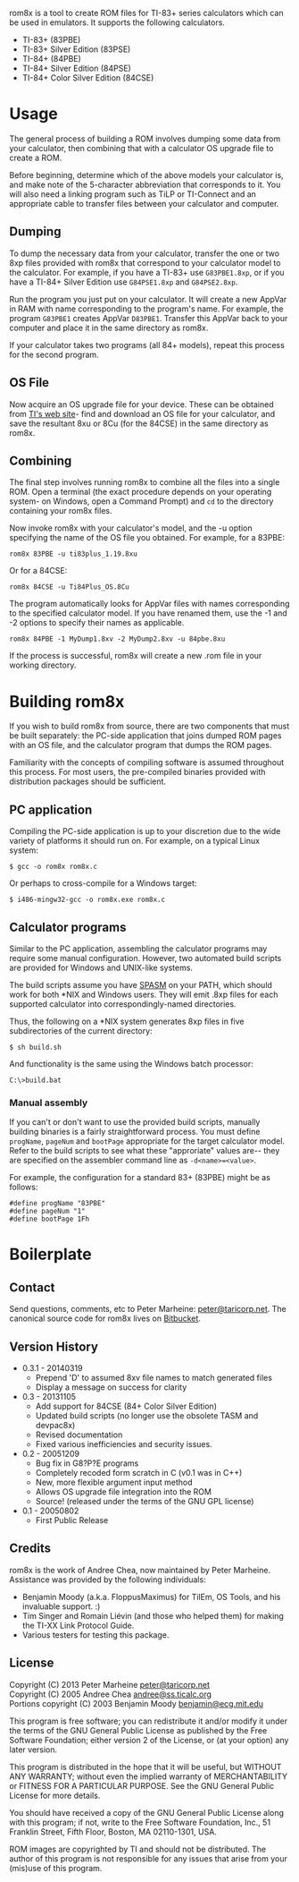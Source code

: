 rom8x is a tool to create ROM files for TI-83+ series calculators which can
be used in emulators. It supports the following calculators.

 * TI-83+ (83PBE)
 * TI-83+ Silver Edition (83PSE)
 * TI-84+ (84PBE)
 * TI-84+ Silver Edition (84PSE)
 * TI-84+ Color Silver Edition (84CSE)

# Usage

The general process of building a ROM involves dumping some data from your
calculator, then combining that with a calculator OS upgrade file to create
a ROM.

Before beginning, determine which of the above models your calculator is, and
make note of the 5-character abbreviation that corresponds to it.  You will
also need a linking program such as TiLP or TI-Connect and an appropriate cable
to transfer files between your calculator and computer.

## Dumping

To dump the necessary data from your calculator, transfer the one or two 8xp
files provided with rom8x that correspond to your calculator model to the
calculator.  For example, if you have a TI-83+ use `G83PBE1.8xp`, or if you
have a TI-84+ Silver Edition use `G84PSE1.8xp` and `G84PSE2.8xp`.

Run the program you just put on your calculator. It will create a new AppVar in
RAM with name corresponding to the program's name. For example, the program
`G83PBE1` creates AppVar `D83PBE1`. Transfer this AppVar back to your computer
and place it in the same directory as rom8x.

If your calculator takes two programs (all 84+ models), repeat this process for
the second program.

## OS File

Now acquire an OS upgrade file for your device. These can be obtained from
[TI's web site](http://education.ti.com/)- find and download an OS file for
your calculator, and save the resultant 8xu or 8Cu (for the 84CSE) in the same
directory as rom8x.

## Combining

The final step involves running rom8x to combine all the files into a single
ROM. Open a terminal (the exact procedure depends on your operating system- on
Windows, open a Command Prompt) and `cd` to the directory containing your rom8x
files.

Now invoke rom8x with your calculator's model, and the -u option specifying the
name of the OS file you obtained. For example, for a 83PBE:

    rom8x 83PBE -u ti83plus_1.19.8xu

Or for a 84CSE:

    rom8x 84CSE -u Ti84Plus_OS.8Cu

The program automatically looks for AppVar files with names corresponding to
the specified calculator model. If you have renamed them, use the -1 and -2
options to specify their names as applicable.

    rom8x 84PBE -1 MyDump1.8xv -2 MyDump2.8xv -u 84pbe.8xu

If the process is successful, rom8x will create a new .rom file in your working
directory.

# Building rom8x

If you wish to build rom8x from source, there are two components that must be
built separately: the PC-side application that joins dumped ROM pages with an
OS file, and the calculator program that dumps the ROM pages.

Familiarity with the concepts of compiling software is assumed throughout this
process. For most users, the pre-compiled binaries provided with distribution
packages should be sufficient.

## PC application

Compiling the PC-side application is up to your discretion due to the
wide variety of platforms it should run on. For example, on a typical
Linux system:

    $ gcc -o rom8x rom8x.c

Or perhaps to cross-compile for a Windows target:

    $ i486-mingw32-gcc -o rom8x.exe rom8x.c

## Calculator programs

Similar to the PC application, assembling the calculator programs may
require some manual configuration. However, two automated build scripts
are provided for Windows and UNIX-like systems.

The build scripts assume you have [SPASM](https://wabbit.codeplex.com/)
on your PATH, which should work for both \*NIX and Windows users. They
will emit .8xp files for each supported calculator into
correspondingly-named directories.

Thus, the following on a \*NIX system generates 8xp files in five
subdirectories of the current directory:

    $ sh build.sh

And functionality is the same using the Windows batch processor:

    C:\>build.bat

### Manual assembly

If you can't or don't want to use the provided build scripts, manually
building binaries is a fairly straightforward process. You must define
`progName`, `pageNum` and `bootPage` appropriate for the target
calculator model. Refer to the build scripts to see what these
"approriate" values are-- they are specified on the assembler command
line as `-d<name>=<value>`.

For example, the configuration for a standard 83+ (83PBE) might be as follows:

    #define progName "83PBE"
    #define pageNum "1"
    #define bootPage 1Fh

# Boilerplate

## Contact

Send questions, comments, etc to Peter Marheine: <peter@taricorp.net>.
The canonical source code for rom8x lives on
[Bitbucket](https://bitbucket.org/tari/rom8x/).

## Version History

 * 0.3.1 - 20140319
    + Prepend 'D' to assumed 8xv file names to match generated files
    + Display a message on success for clarity
 * 0.3 - 20131105
    + Add support for 84CSE (84+ Color Silver Edition)
    + Updated build scripts (no longer use the obsolete TASM and devpac8x)
    + Revised documentation
    + Fixed various inefficiencies and security issues.
 * 0.2 - 20051209
    + Bug fix in G8?P?E programs
    + Completely recoded form scratch in C (v0.1 was in C++)
    + New, more flexible argument input method
    + Allows OS upgrade file integration into the ROM
    + Source! (released under the terms of the GNU GPL license)
 * 0.1 - 20050802
    + First Public Release

## Credits

rom8x is the work of Andree Chea, now maintained by Peter Marheine. Assistance
was provided by the following individuals:

 * Benjamin Moody (a.k.a. FloppusMaximus) for TilEm, OS Tools, and his
   invaluable support. :)
 * Tim Singer and Romain Liévin (and those who helped them) for making the
   TI-XX Link Protocol Guide.
 * Various testers for testing this package.

## License

Copyright (C) 2013 Peter Marheine <peter@taricorp.net>  
Copyright (C) 2005 Andree Chea <andree@ss.ticalc.org>  
Portions copyright (C) 2003 Benjamin Moody <benjamin@ecg.mit.edu>

This program is free software; you can redistribute it and/or modify it under
the terms of the GNU General Public License as published by the Free Software
Foundation; either version 2 of the License, or (at your option) any later
version.

This program is distributed in the hope that it will be useful, but WITHOUT ANY
WARRANTY; without even the implied warranty of MERCHANTABILITY or FITNESS FOR A
PARTICULAR PURPOSE.  See the GNU General Public License for more details.

You should have received a copy of the GNU General Public License along with
this program; if not, write to the Free Software Foundation, Inc., 51 Franklin
Street, Fifth Floor, Boston, MA  02110-1301, USA.

ROM images are copyrighted by TI and should not be distributed.  The author of
this program is not responsible for any issues that arise from your (mis)use of
this program.
